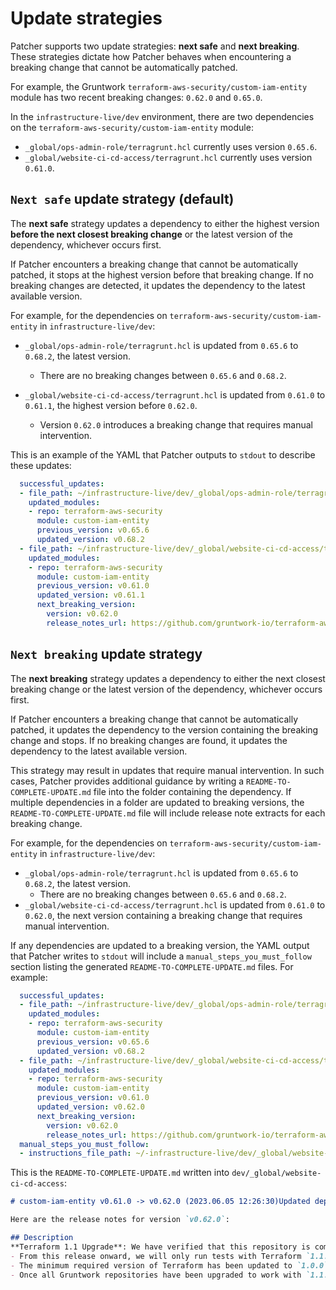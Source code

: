 # Update strategies

Patcher supports two update strategies: **next safe** and **next breaking**. These strategies dictate how Patcher behaves when encountering a breaking change that cannot be automatically patched.

For example, the Gruntwork `terraform-aws-security/custom-iam-entity` module has two recent breaking changes: `0.62.0` and `0.65.0`.

In the `infrastructure-live/dev` environment, there are two dependencies on the `terraform-aws-security/custom-iam-entity` module:  
- `_global/ops-admin-role/terragrunt.hcl` currently uses version `0.65.6`.  
- `_global/website-ci-cd-access/terragrunt.hcl` currently uses version `0.61.0`.  

## `Next safe` update strategy (default)

The **next safe** strategy updates a dependency to either the highest version **before the next closest breaking change** or the latest version of the dependency, whichever occurs first.

If Patcher encounters a breaking change that cannot be automatically patched, it stops at the highest version before that breaking change. If no breaking changes are detected, it updates the dependency to the latest available version.

For example, for the dependencies on `terraform-aws-security/custom-iam-entity` in `infrastructure-live/dev`:

- `_global/ops-admin-role/terragrunt.hcl` is updated from `0.65.6` to `0.68.2`, the latest version.  
  - There are no breaking changes between `0.65.6` and `0.68.2`.  

- `_global/website-ci-cd-access/terragrunt.hcl` is updated from `0.61.0` to `0.61.1`, the highest version before `0.62.0`.  
  - Version `0.62.0` introduces a breaking change that requires manual intervention.  


This is an example of the YAML that Patcher outputs to `stdout` to describe these updates:  

```yaml
  successful_updates:
  - file_path: ~/infrastructure-live/dev/_global/ops-admin-role/terragrunt.hcl
    updated_modules:
    - repo: terraform-aws-security
      module: custom-iam-entity
      previous_version: v0.65.6
      updated_version: v0.68.2
  - file_path: ~/infrastructure-live/dev/_global/website-ci-cd-access/terragrunt.hcl
    updated_modules:
    - repo: terraform-aws-security
      module: custom-iam-entity
      previous_version: v0.61.0
      updated_version: v0.61.1
      next_breaking_version:
        version: v0.62.0
        release_notes_url: https://github.com/gruntwork-io/terraform-aws-security/releases/tag/v0.62.0
```

## `Next breaking` update strategy  

The **next breaking** strategy updates a dependency to either the next closest breaking change or the latest version of the dependency, whichever occurs first.  

If Patcher encounters a breaking change that cannot be automatically patched, it updates the dependency to the version containing the breaking change and stops. If no breaking changes are found, it updates the dependency to the latest available version.  

This strategy may result in updates that require manual intervention. In such cases, Patcher provides additional guidance by writing a `README-TO-COMPLETE-UPDATE.md` file into the folder containing the dependency. If multiple dependencies in a folder are updated to breaking versions, the `README-TO-COMPLETE-UPDATE.md` file will include release note extracts for each breaking change.

For example, for the dependencies on `terraform-aws-security/custom-iam-entity` in `infrastructure-live/dev`:

- `_global/ops-admin-role/terragrunt.hcl` is updated from `0.65.6` to `0.68.2`, the latest version.  
  - There are no breaking changes between `0.65.6` and `0.68.2`.  
- `_global/website-ci-cd-access/terragrunt.hcl` is updated from `0.61.0` to `0.62.0`, the next version containing a breaking change that requires manual intervention.  

If any dependencies are updated to a breaking version, the YAML output that Patcher writes to `stdout` will include a `manual_steps_you_must_follow` section listing the generated `README-TO-COMPLETE-UPDATE.md` files. For example:  

```yaml
  successful_updates:
  - file_path: ~/infrastructure-live/dev/_global/ops-admin-role/terragrunt.hcl
    updated_modules:
    - repo: terraform-aws-security
      module: custom-iam-entity
      previous_version: v0.65.6
      updated_version: v0.68.2
  - file_path: ~/infrastructure-live/dev/_global/website-ci-cd-access/terragrunt.hcl
    updated_modules:
    - repo: terraform-aws-security
      module: custom-iam-entity
      previous_version: v0.61.0
      updated_version: v0.62.0
      next_breaking_version:
        version: v0.62.0
        release_notes_url: https://github.com/gruntwork-io/terraform-aws-security/releases/tag/v0.62.0
  manual_steps_you_must_follow:
  - instructions_file_path: ~/-infrastructure-live/dev/_global/website-ci-cd-access/README-TO-COMPLETE-UPDATE.md
```

This is the `README-TO-COMPLETE-UPDATE.md` written into `dev/_global/website-ci-cd-access`:

```markdown
# custom-iam-entity v0.61.0 -> v0.62.0 (2023.06.05 12:26:30)Updated dependency `custom-iam-entity` in `~/infrastructure-live/dev/_global/website-ci-cd-access/terragrunt.hcl` to version `v0.62.0`, which contains breaking changes. You **must** follow the instructions in the release notes to complete this update safely: https://github.com/gruntwork-io/terraform-aws-security/releases/tag/v0.62.0

Here are the release notes for version `v0.62.0`:

## Description  
**Terraform 1.1 Upgrade**: We have verified that this repository is compatible with Terraform `1.1.x`!  
- From this release onward, we will only run tests with Terraform `1.1.x` against this repository, so we recommend updating to `1.1.x` soon.  
- The minimum required version of Terraform has been updated to `1.0.0`. While earlier versions of Terraform may still work, we no longer guarantee compatibility with pre-1.0.0 versions.  
- Once all Gruntwork repositories have been upgraded to work with `1.1.x`, we will publish a migration guide with a version compatibility table and announce it via the Gruntwork Newsletter.  
